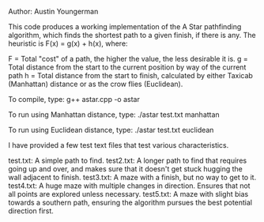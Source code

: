 Author: Austin Youngerman

This code produces a working implementation of the A Star pathfinding algorithm, which finds the shortest path to a given finish, if there is any. The heuristic is F(x) = g(x) + h(x), where:

F = Total "cost" of a path, the higher the value, the less desirable it is.
g = Total distance from the start to the current position by way of the current path
h = Total distance from the start to finish, calculated by either Taxicab (Manhattan) distance or as the crow flies (Euclidean).

To compile, type: g++ astar.cpp -o astar

To run using Manhattan distance, type: ./astar test.txt manhattan 

To run using Euclidean distance, type: ./astar test.txt euclidean

I have provided a few test text files that test various characteristics.

test.txt: A simple path to find.
test2.txt: A longer path to find that requires going up and over, and makes sure that it doesn't get stuck hugging the wall adjacent to finish.
test3.txt: A maze with a finish, but no way to get to it.
test4.txt: A huge maze with multiple changes in direction. Ensures that not all points are explored unless necessary. 
test5.txt: A maze with slight bias towards a southern path, ensuring the algorithm pursues the best potential direction first.


